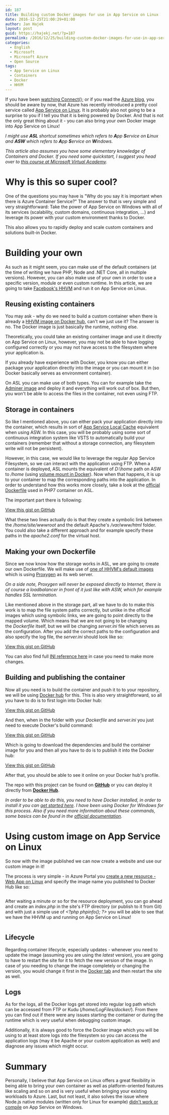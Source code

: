 ```yaml
---
id: 187
title: Building custom Docker images for use in App Service on Linux
date: 2016-12-25T21:00:29+01:00
author: Jan Hajek
layout: post
guid: https://hajekj.net/?p=187
permalink: /2016/12/25/building-custom-docker-images-for-use-in-app-service-on-linux/
categories:
  - English
  - Microsoft
  - Microsoft Azure
  - Open Source
tags:
  - App Service on Linux
  - Containers
  - Docker
  - HHVM
---
```


<p>If you have been <a href="https://connectevent.microsoft.com/">watching Connect();</a> or if you read the <a href="https://azure.microsoft.com/en-us/blog/">Azure blog</a>, you should be aware by now, that Azure has recently introduced a pretty cool service called <a href="https://docs.microsoft.com/en-us/azure/app-service/app-service-linux-readme">App Service on Linux</a>. It is probably also not going to be a surprise to you if I tell you that it is being powered by Docker. And that is not the only great thing about it - you can also bring your own Docker image into App Service on Linux!</p>



<!--more-->



<p><em>I might use&nbsp;<strong>ASL</strong> shortcut sometimes which refers to&nbsp;<strong>A</strong>pp&nbsp;<strong>S</strong>ervice on&nbsp;<strong>L</strong>inux and&nbsp;<strong>ASW</strong> which refers to&nbsp;<strong>A</strong>pp&nbsp;<strong>S</strong>ervice on&nbsp;<strong>W</strong>indows.</em></p>



<p><em>This article also assumes you have some elementary knowledge of Containers and Docker. If you need some quickstart, I suggest you head over to <a href="https://mva.microsoft.com/en-US/training-courses/exploring-microservices-in-docker-and-microsoft-azure-11796?l=FhWy8pmEB_004984382">this course at Microsoft Virtual Academy</a>.</em></p>



<h1>Why is this so super cool?</h1>



<p>One of the questions you may have is "Why do you say it is important when there is Azure Container Service?" The answer to that is very simple and very straightforward: Take the power of App Service on Windows with all of its services (scalability, custom domains, continuous integration, ...) and leverage its power&nbsp;with your custom environment thanks to Docker.</p>



<p>This also allows you to rapidly deploy and scale custom containers and solutions built-in Docker.</p>



<h1>Building your own</h1>



<p>As such as it might seem, you can make use of the default containers (at the time of writing we have PHP, Node and .NET Core, all in multiple versions). However, you can also make use of your own in order to use a specific version, module or even custom runtime. In this article, we are going to take <a href="http://hhvm.com/">Facebook's HHVM</a>&nbsp;and run it on App Service on Linux.</p>



<h2>Reusing existing&nbsp;containers</h2>



<p>You may ask - why do we need to build a custom container when there is already a <a href="https://hub.docker.com/r/hhvm/hhvm/">HHVM image on Docker hub</a>, can't we just use it? The answer is no. The Docker image is just basically the runtime, nothing else.</p>



<p>Theoretically, you could take an existing container image and use it directly on App Service on Linux, however, you may not be able to have logging configured correctly or you may not have access to the filesystem where your application is.</p>



<p>If you already have experience with Docker, you know you can either package your application directly into the image or you can mount it in (so Docker basically serves as environment container).</p>



<p>On ASL you can make use of both types. You can for example take the <a href="https://hub.docker.com/r/clue/adminer/">Adminer&nbsp;image</a> and deploy it and everything will work out of box. But then, you won't be able to access the files in the container, not even using FTP.</p>



<h2>Storage in containers</h2>



<p>So like I mentioned above, you can either pack your application directly into the container, which results in sort of <a href="https://docs.microsoft.com/en-us/azure/app-service/app-service-local-cache">App Service Local Cache</a> equivalent when using ASW. In this case, you will be probably using some sort of continuous integration system like VSTS to automatically build your containers (remember that without a storage connection, any filesystem write will not be persistent).</p>



<p>However, in this case, we would like to leverage the regular App Service Filesystem, so we can interact with the application using FTP. When a container is deployed, ASL mounts the equivalent of&nbsp;<em>D:\home</em> path on ASW to&nbsp;<em>/home</em> (using <a href="https://docs.docker.com/engine/tutorials/dockervolumes/">volume mount in Docker</a>). Now when that happens, it is up to your container to map the corresponding paths into the application. In order to understand how this works more closely, take a look at the <a href="https://github.com/appsvc/php/blob/master/7.0.6-apache/Dockerfile">official Dockerfile</a> used in PHP7 container on ASL.</p>



<p>The important part there is following:</p>


<!-- wp:coblocks/gist {"url":"https://gist.github.com/hajekj/17ab3a7a18b1ad545ff000252dc35451","file":"187.1.Dockerfile","coblocks":[]} -->
<div class="wp-block-coblocks-gist"><script src="https://gist.github.com/hajekj/17ab3a7a18b1ad545ff000252dc35451.js?file=187.1.Dockerfile"></script><noscript><a href="https://gist.github.com/hajekj/17ab3a7a18b1ad545ff000252dc35451#file-187-1.Dockerfile">View this gist on GitHub</a></noscript></div>
<!-- /wp:coblocks/gist -->


<p>What these two lines actually do is that they create a symbolic link between the&nbsp;<em>/home/site/wwwroot</em> and the default Apache's <em>/var/www/html</em>&nbsp;folder. You could also take a different approach and for example specify these paths in the&nbsp;<em>apache2.conf</em> for the virtual host.</p>



<h2>Making your own Dockerfile</h2>



<p>Since we now know how the storage works in ASL, we are going to create our own Dockerfile. We will make use of <a href="https://github.com/hhvm/hhvm-docker/tree/master/hhvm-latest-proxygen">one of HHVM's default images</a> which is using <a href="https://docs.hhvm.com/hhvm/basic-usage/proxygen">Proxygen</a>&nbsp;as its web server.</p>



<p><em>On a side note, Proxygen will never be exposed directly to Internet, there is of course a loadbalancer in front of it just like with ASW, which for example handles SSL termination</em><em>.</em></p>



<p>Like mentioned above in the storage part, all we have to do to make this work is to map the file system paths correctly, but unlike in the official images which using symbolic links, we are going to point directly to the mapped volume. Which means that we are not going to be changing the&nbsp;<em>Dockerfile</em> itself, but we will be changing&nbsp;<em>server.ini</em> file which serves as the configuration. After you add the correct paths to the configuration and also specify the log file, the&nbsp;<em>server.ini</em> should look like so:</p>


<!-- wp:coblocks/gist {"url":"https://gist.github.com/hajekj/17ab3a7a18b1ad545ff000252dc35451","file":"187-2.ini","coblocks":[]} -->
<div class="wp-block-coblocks-gist"><script src="https://gist.github.com/hajekj/17ab3a7a18b1ad545ff000252dc35451.js?file=187-2.ini"></script><noscript><a href="https://gist.github.com/hajekj/17ab3a7a18b1ad545ff000252dc35451#file-187-2-ini">View this gist on GitHub</a></noscript></div>
<!-- /wp:coblocks/gist -->


<p>You can also find full <a href="https://docs.hhvm.com/hhvm/configuration/INI-settings">INI reference here</a>&nbsp;in case you need to make more changes.</p>



<h2>Building and publishing the container</h2>



<p>Now all you need is to build the container and push it to to your repository, we will be using <a href="https://hub.docker.com/">Docker hub</a> for this. This is also very straightforward, so all you have to do is to first login into Docker hub:</p>


<!-- wp:coblocks/gist {"url":"https://gist.github.com/hajekj/17ab3a7a18b1ad545ff000252dc35451","file":"187-3.sh","coblocks":[]} -->
<div class="wp-block-coblocks-gist"><script src="https://gist.github.com/hajekj/17ab3a7a18b1ad545ff000252dc35451.js?file=187-3.sh"></script><noscript><a href="https://gist.github.com/hajekj/17ab3a7a18b1ad545ff000252dc35451#file-187-3-sh">View this gist on GitHub</a></noscript></div>
<!-- /wp:coblocks/gist -->


<p>And then, when in the folder with your&nbsp;<em>Dockerfile</em> and&nbsp;<em>server.ini</em> you just need to execute Docker's build command:</p>


<!-- wp:coblocks/gist {"url":"https://gist.github.com/hajekj/17ab3a7a18b1ad545ff000252dc35451","file":"187-4.sh","coblocks":[]} -->
<div class="wp-block-coblocks-gist"><script src="https://gist.github.com/hajekj/17ab3a7a18b1ad545ff000252dc35451.js?file=187-4.sh"></script><noscript><a href="https://gist.github.com/hajekj/17ab3a7a18b1ad545ff000252dc35451#file-187-4-sh">View this gist on GitHub</a></noscript></div>
<!-- /wp:coblocks/gist -->


<p>Which is going to download the dependencies and build the container image for you and then all you have to do is to publish it into the Docker hub:</p>


<!-- wp:coblocks/gist {"url":"https://gist.github.com/hajekj/17ab3a7a18b1ad545ff000252dc35451","file":"187-5.sh","coblocks":[]} -->
<div class="wp-block-coblocks-gist"><script src="https://gist.github.com/hajekj/17ab3a7a18b1ad545ff000252dc35451.js?file=187-5.sh"></script><noscript><a href="https://gist.github.com/hajekj/17ab3a7a18b1ad545ff000252dc35451#file-187-5-sh">View this gist on GitHub</a></noscript></div>
<!-- /wp:coblocks/gist -->


<p>After that, you should be able to see it online on your Docker hub's profile.</p>



<p>The repo with this project can be found on <strong><a href="https://github.com/TheNetworg/appsvc-hhvm">GitHub</a></strong>&nbsp;or you can deploy it directly from <strong><a href="https://hub.docker.com/r/thenetworg/appsvc-hhvm/">Docker Hub</a></strong>.</p>



<p><em>In order to be able to do this, you need to have Docker installed, in order to install it you can <a href="https://docs.docker.com/engine/installation/">get started here</a>. I have been using Docker for Windows for this process. Also if you need more information about these commands, some basics can be found in the <a href="https://docs.docker.com/engine/tutorials/dockerimages/">official documentation</a>.</em></p>



<h1>Using custom image&nbsp;on App Service on Linux</h1>



<p>So now with the image published we can now create a website and use our custom image in it!</p>



<p>The process is very simple - in Azure Portal you <a href="https://ms.portal.azure.com/#create/Microsoft.AppSvcLinux">create a new resource - Web App on Linux</a>&nbsp;and specify the image name you published to Docker Hub like so:</p>


<!-- wp:image {"id":198,"align":"center","linkDestination":"custom","coblocks":[]} -->
<div class="wp-block-image"><figure class="aligncenter"><a href="/uploads/2016/12/appsvc-hhvm2.png"><img src="/uploads/2016/12/appsvc-hhvm2-300x295.png" alt="" class="wp-image-198"/></a></figure></div>
<!-- /wp:image -->


<p>After waiting a minute or so for the resource deployment, you can go ahead and create an&nbsp;<em>index.php</em> in the site's FTP directory (or publish to it from Git) and with just a simple use of&nbsp;<em>&lt;?php phpinfo(); ?&gt;</em> you will be able to see that we have the HHVM up and running on App Service on Linux!</p>


<!-- wp:image {"id":197,"align":"center","linkDestination":"custom","coblocks":[]} -->
<div class="wp-block-image"><figure class="aligncenter"><a href="/uploads/2016/12/appsvc-hhvm.png"><img src="/uploads/2016/12/appsvc-hhvm-300x181.png" alt="" class="wp-image-197"/></a></figure></div>
<!-- /wp:image -->


<h2>Lifecycle</h2>



<p>Regarding container lifecycle, especially updates - whenever you need to update the image (assuming you are using the&nbsp;<em>latest</em> version), you are going to have to restart the site for it to fetch the new version of the image. In case of you needing to change the image completely or changing the version, you would change it first in the&nbsp;<span style="text-decoration: underline;">Docker tab</span> and then restart the site as well.</p>



<h2>Logs</h2>



<p>As for the logs, all the Docker logs get stored into regular log path which can be accessed from FTP or Kudu (<em>/home/LogFiles/docker/</em>). From there you can find out if there were any issues starting the container or during the runtime which is very useful when debugging custom image.</p>



<p>Additionally, it is always good to force the Docker image which you will be using to at least store logs into the filesystem so you can access the application logs (may it be Apache or your custom application as well) and diagnose any issues which might occur.</p>



<h1>Summary</h1>



<p>Personally, I believe that App Service on Linux offers a great flexibility in being able to bring your own container as well as platform-oriented features like scaling and so on and is very useful when bringing your existing workloads to Azure. Last, but not least, it also solves the issue where Node.js native modules (written only for Linux for example)&nbsp;<a href="https://docs.microsoft.com/en-us/azure/nodejs-use-node-modules-azure-apps">didn't work or compile</a> on App Service on Windows.</p>
